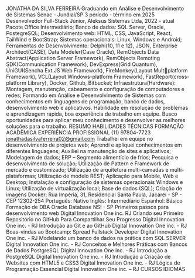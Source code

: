 JONATHA DA SILVA FERREIRA
Graduando em Análise e Desenvolvimento de Sistemas Senac - Jundiaí/SP
3 período - término em 2025
Desenvolvedor Full-Stack Júnior, Aleksus Sistemas Ltda, 2022 - atual
Pacote Office Intermediário;
Banco de dados: SQL Server, Oracle, PostegreSQL;
Desenvolvimento web: HTML, CSS, JavaScript, React, TailWind e
BootStrap;
Sistemas operacionais: Linux, Windows e Android;
Ferramentas de Desenvolvimento: Delphi(10, 11 e 12), JSON, Enterprise
Architect(CASE), Data Modeler(Case Oracle), RemObjects Data
Abstract(Application Server Framework), RemObjects Remoting
SDK(Communication Framework), DevExpress(Grid Quantum),
UniGUI(Sencha Ext.JS Web Framework), FireMonkey(Layout Multplatform Framework), VCL(Layout Windows-platform Framework),
FastReport(cross-platform Library), Docker, Github, Bitbucket;
Infraestrutura(Hardware): Montagem, manutenção, cabeamento e
configuração de computadores e redes;
Formando em Análise e Desenvolvimento de Sistemas com conhecimentos em linguagens de
programação, banco de dados, desenvolvimento web e aplicativos. Habilidade em resolução
de problemas e aprendizagem rápida, boa experiência de trabalho em equipe. Busco
oportunidades para aplicar meu conhecimento e desenvolver as melhores soluções para o
trabalho.
RESUMO
HABILIDADES TÉCNICAS
FORMAÇÃO ACADÊMICA
EXPERIÊNCIA PROFISSIONAL
(11) 97804-7723
jonathadasilvaferreira02@gmail.com
Trabalhei em equipe no desenvolvimento de projetos web;
Aprendi e apliquei conhecimentos em diferentes linguagens;
Auxiliei na manutenção de sites e aplicativos;
Modelagem de dados;
ERP – Segmento alimentício de frios;
Pesquisa e desenvolvimento de solução;
Utilização de Pattern e Framework de mercado e customizado;
Utilização de arquitetura multi-camadas e multi-plataformas;
Utilização de modelo REST;
Aplicação para Mobile, Web e Desktop;
Instalação e configuração de sistemas operacionais Windows e Linux;
Utilização de virtualização local;
Base de dados (SQL);
Criação de imagens Docker;
Rua Impéria, 31, Residencial Santa Paula, Jacareí - SP - CEP 12302-254
Português: Nativo
Inglês: Intermedíário
Espanhol: Básico
Formação de DBA Oracle Database NSI - SP
Primeiros passos para desenvolvimento web
Digital Innovation One inc. RJ
Criando seu Primeiro Repositório no GitHub
Para Compartilhar Seu Progresso Digital
Innovation One inc. - RJ
Introdução ao Git e ao GitHub Digital
Innovation One inc. - RJ
Boas-vindas ao Bootcamp: Spread Fullstack
Developer Digital Innovation One inc. - RJ
Modelando um banco de dados na prática
com SQL SERVER Digital Innovation One inc. -
RJ
Conceitos e Melhores Práticas com Bancos
de Dados PostgreSQL Digital Innovation One
inc. - RJ
Introdução a PostgreSQL Digital Innovation
One inc. - RJ
Introdução a Criação de Websites com
HTML5 e CSS3 Digital Innovation One inc. - RJ
Lógica de Programação Essencial Digital
Innovation One inc. – RJ
CURSOS
IDIOMAS
